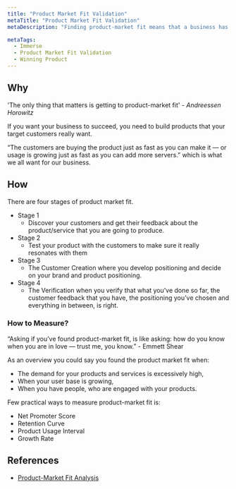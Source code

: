 ```yaml
---
title: "Product Market Fit Validation"
metaTitle: "Product Market Fit Validation"
metaDescription: "Finding product-market fit means that a business has found a way to serve their customers with more value additions and it also has found a set of customers that resonate with their product."

metaTags:
  - Immerse
  - Product Market Fit Validation
  - Winning Product 
---
```



## Why
'The only thing that matters is getting to product-market fit' - _Andreessen Horowitz_

If you want your business to succeed, you need to build products that your target customers really want.

“The customers are buying the product just as fast as you can make it — or usage is growing just as fast as you can add more servers.” which is what we all want for our business.

## How

There are four stages of product market fit.

- Stage 1
  - Discover your customers and get their feedback about the product/service that you are going to produce.
- Stage 2
  - Test your product with the customers to make sure it really resonates with them
- Stage 3
  - The Customer Creation where you develop positioning and decide on your brand and product positioning.
- Stage 4
  - The Verification when you verify that what you’ve done so far, the customer feedback that you have, the positioning you’ve chosen and everything in between, is right.

### How to Measure?

“Asking if you’ve found product-market fit, is like asking: how do you know when you are in love — trust me, you know.” - Emmett Shear

As an overview you could say you found the product market fit when:

- The demand for your products and services is excessively high,
- When your user base is growing,
- When you have people, who are engaged with your products.

Few practical ways to measure product-market fit is:

- Net Promoter Score
- Retention Curve
- Product Usage Interval
- Growth Rate

## References
- [Product-Market Fit Analysis](https://www.growthsandwich.com/resources/product-market-fit-analysis/)
